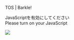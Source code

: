 TOS | Barkle!

JavaScriptを有効にしてください  
Please turn on your JavaScript

![](/static-assets/splash.png?1729104985646)